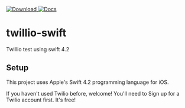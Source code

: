 
[ ![Download](https://img.shields.io/badge/Download-iOS%20SDK-blue.svg) ](https://www.twilio.com/docs/video/ios#add-the-sdk)
[![Docs](https://img.shields.io/badge/iOS%20Docs-OK-blue.svg)](https://twilio.github.io/twilio-video-ios/docs/latest/index.html)

# twillio-swift

Twillio test using swift 4.2

## Setup
This project uses Apple's Swift 4.2 programming language for iOS.

If you haven't used Twilio before, welcome! You'll need to Sign up for a Twilio account first. It's free!
